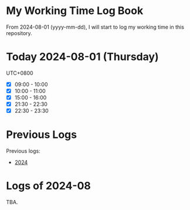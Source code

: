 # My Working Time Log Book

From 2024-08-01 (yyyy-mm-dd), I will start to log my working time in this repository.

# Today 2024-08-01 (Thursday)

UTC+0800
- [x] 09:00 - 10:00
- [x] 10:00 - 11:00
- [x] 15:00 - 16:00
- [x] 21:30 - 22:30
- [x] 22:30 - 23:30

# Previous Logs

Previous logs:
- [2024](./2024/2024.md)

# Logs of 2024-08

TBA.
